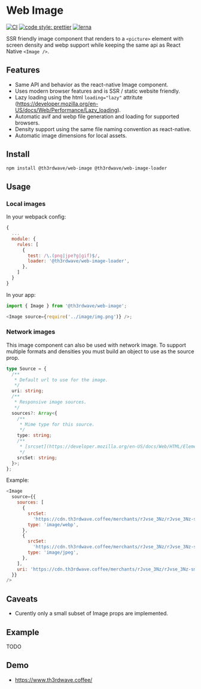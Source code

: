 # Web Image

[![CI](https://github.com/th3rdwave/web-image/workflows/CI/badge.svg)](https://github.com/th3rdwave/web-image/actions?query=workflow%3ACI) [![code style: prettier](https://img.shields.io/badge/code_style-prettier-ff69b4.svg?style=flat-square)](https://github.com/prettier/prettier) [![lerna](https://img.shields.io/badge/maintained%20with-lerna-cc00ff.svg)](https://lerna.js.org/)

SSR friendly image component that renders to a `<picture>` element with screen density and webp support while keeping the same api as React Native `<Image />`.

## Features

- Same API and behavior as the react-native Image component.
- Uses modern browser features and is SSR / static website friendly.
- Lazy loading using the html `loading="lazy"` attritute (https://developer.mozilla.org/en-US/docs/Web/Performance/Lazy_loading).
- Automatic avif and webp file generation and loading for supported browsers.
- Density support using the same file naming convention as react-native.
- Automatic image dimensions for local assets.

## Install

```sh
npm install @th3rdwave/web-image @th3rdwave/web-image-loader
```

## Usage

### Local images

In your webpack config:

```js
{
  ...
  module: {
    rules: [
      {
        test: /\.(png|jpe?g|gif)$/,
        loader: '@th3rdwave/web-image-loader',
      },
    ]
  }
}
```

In your app:

```js
import { Image } from '@th3rdwave/web-image';

<Image source={require('../image/img.png')} />;
```

### Network images

This image component can also be used with network image. To support multiple formats and densities you must build an object to use as the source prop.

```ts
type Source = {
  /**
   * Default url to use for the image.
   */
  uri: string;
  /**
   * Responsive image sources.
   */
  sources?: Array<{
    /**
     * Mime type for this source.
     */
    type: string;
    /**
     * [srcset](https://developer.mozilla.org/en-US/docs/Web/HTML/Element/img#attr-srcset) for this source type.
     */
    srcSet: string;
  }>;
};
```

Example:

```js
<Image
  source={{
    sources: [
      {
        srcSet:
          'https://cdn.th3rdwave.coffee/merchants/rJvse_3Nz/rJvse_3Nz-sm_1x.webp 1x, https://cdn.th3rdwave.coffee/merchants/rJvse_3Nz/rJvse_3Nz-sm_2x.webp 2x, https://cdn.th3rdwave.coffee/merchants/rJvse_3Nz/rJvse_3Nz-sm_3x.webp 3x',
        type: 'image/webp',
      },
      {
        srcSet:
          'https://cdn.th3rdwave.coffee/merchants/rJvse_3Nz/rJvse_3Nz-sm_1x.jpg 1x, https://cdn.th3rdwave.coffee/merchants/rJvse_3Nz/rJvse_3Nz-sm_2x.jpg 2x, https://cdn.th3rdwave.coffee/merchants/rJvse_3Nz/rJvse_3Nz-sm_3x.jpg 3x',
        type: 'image/jpeg',
      },
    ],
    uri: 'https://cdn.th3rdwave.coffee/merchants/rJvse_3Nz/rJvse_3Nz-sm_2x.jpg',
  }}
/>
```

## Caveats

- Curently only a small subset of Image props are implemented.

## Example

TODO

## Demo

- https://www.th3rdwave.coffee/
